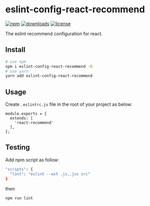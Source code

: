 # eslint-config-react-recommend

[![npm][npm]][npm-url] 
[![downloads][downloads]][downloads-url]
[![license][license]][license-url]

The eslint recommend configuration for react.

[npm]: https://img.shields.io/npm/v/eslint-config-react-recommend.svg
[npm-url]: https://www.npmjs.com/package/eslint-config-react-recommend
[downloads]: https://img.shields.io/npm/dm/eslint-config-react-recommend.svg
[downloads-url]: https://npmcharts.com/compare/eslint-config-react-recommend?minimal=true
[license]: https://img.shields.io/npm/l/eslint-config-react-recommend.svg
[license-url]:https://github.com/git-onepixel/eslint-config-react-recommend/blob/master/LICENSE

## Install

```bash
# use npm
npm i eslint-config-react-recommend -D
# use yarn
yarn add eslint-config-react-recommend
```

## Usage

Create `.eslintrc.js` file in the root of your project as below: 

```javascripts
module.exports = {
  extends: [
    'react-recommend'
  ],
};
```

## Testing
Add npm script as follow:


```bash
"scripts": {
  "lint": "eslint --ext .js,.jsx src"
}
```

then

```bash
npm run lint
```
